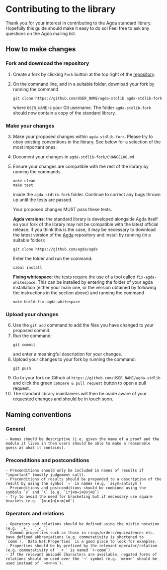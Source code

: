 Contributing to the library
===========================

Thank you for your interest in contributing to the Agda standard library. Hopefully this guide should make it easy to do so! Feel free to ask any questions on the Agda mailing list.

How to make changes
-------------------

### Fork and download the repository

1. Create a fork by clicking `Fork` button at the top right of the [repository](https://github.com/agda/agda-stdlib).
2. On the command line, and in a suitable folder, download your fork by running the command
   ```
   git clone https://github.com/USER_NAME/agda-stdlib agda-stdlib-fork
   ```

   where `USER_NAME` is your Git username. The folder `agda-stdlib-fork` should now contain a copy of the standard library.


### Make your changes

3. Make your proposed changes within `agda-stdlib-fork`. Please try to obey existing conventions in the library. See below for a selection of the most important ones.
4. Document your changes in `agda-stdlib-fork/CHANGELOG.md`
5. Ensure your changes are compatible with the rest of the library by running the commands
   ```
   make clean
   make test
   ```
   inside the `agda-stdlib-fork` folder. Continue to correct any bugs thrown up until the tests are passed.

   Your proposed changes MUST pass these tests.

   **Agda versions**: the standard library is developed alongside Agda itself so your fork of the library may not be compatible with the latest official release. If you think this is the case, it may be necessary to download the latest version of the [Agda](https://github.com/agda/agda) repository and install by running (in a suitable folder):
    ```
    git clone https://github.com/agda/agda
    ```
    Enter the folder and run the command:
    ```
    cabal install
    ```

    **Fixing whitespace**: the tests require the use of a tool called `fix-agda-whitespace`. This can be installed by entering the folder of your agda installation (either your main one, or the version obtained by following the instructions in the section above) and running the command
    ```
    make build-fix-agda-whitespace
    ```

### Upload your changes

6. Use the `git add` command to add the files you have changed to your proposed commit.
7. Run the command:
   ```
   git commit
   ```
   and enter a meaningful description for your changes.
8. Upload your changes to your fork by running the command:
   ```
   git push
   ```
9. Go to your fork on Github at `https://github.com/USER_NAME/agda-stdlib` and click the green `Compare & pull request` button to open a pull request.
10. The standard library maintainers will then be made aware of your requested changes and should be in touch soon.

Naming conventions
------------------

### General

    - Names should be descriptive (i.e. given the name of a proof and the module it lives in then users should be able to make a reasonable guess at what it contains).

### Preconditions and postconditions

    - Preconditions should only be included in names of results if "important" (mostly judgement call).
    - Preconditions of results should be prepended to a description of the result by using the symbol `⇒` in names (e.g. `asym⇒antisym`)
    - Preconditions and postconditions should be combined using the symbols `∨` and `∧` (e.g. `i*j≡0⇒i≡0∨j≡0`)
    - Try to avoid the need for bracketing but if necessary use square brackets (e.g. `[m∸n]⊓[n∸m]≡0`)

### Operators and relations

    - Operators and relations should be defined using the misfix notation (e.g. `_+_`, `_<_`)
    - Common properties such as those in rings/orders/equivalences etc. have defined abbreviations (e.g. commutativity is shortened to `comm`). `Data.Nat.Properties` is a good place to look for examples.
    - Properties should be by prefixed by the relevant operator/relation (e.g. commutativity of `_+_` is named `+-comm`)
    - If the relevant unicode characters are available, negated forms of relations should be used over the `¬` symbol (e.g. `m+n≮n` should be used instead of `¬m+n<n`).
